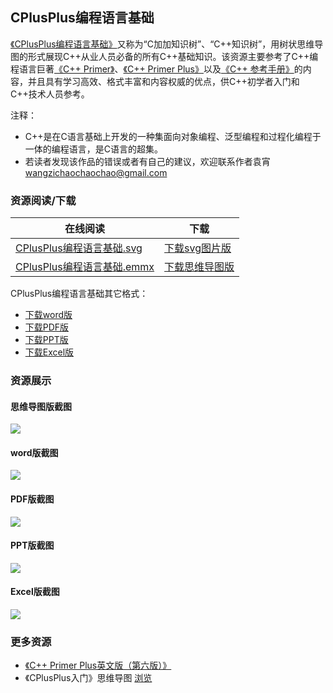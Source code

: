 ## CPlusPlus编程语言基础

[《CPlusPlus编程语言基础》](https://yuanxiaosc.github.io/2020/05/31/CPlusPlus编程语言基础/)又称为“C加加知识树”、“C++知识树”，用树状思维导图的形式展现C++从业人员必备的所有C++基础知识。该资源主要参考了C++编程语言巨著[《C++ Primer》](https://book.douban.com/subject/25708312/)、[《C++ Primer Plus》](https://book.douban.com/subject/1319751/)以及[《C++ 参考手册》](https://zh.cppreference.com/w/cpp)的内容，并且具有学习高效、格式丰富和内容权威的优点，供C++初学者入门和C++技术人员参考。

注释：
+ C++是在C语言基础上开发的一种集面向对象编程、泛型编程和过程化编程于一体的编程语言，是C语言的超集。
+ 若读者发现该作品的错误或者有自己的建议，欢迎联系作者袁宵 wangzichaochaochao@gmail.com

### 资源阅读/下载

|在线阅读|下载|
|-|-|
|[CPlusPlus编程语言基础.svg](https://edrawcloudpubliccn.oss-cn-shenzhen.aliyuncs.com/viewer/self/16730454/share/2020-6-21/1592733760/main.svg)|[下载svg图片版](https://raw.githubusercontent.com/yuanxiaosc/CPlusPlus-Programming-Language-Foundation/master/CPlusPlus编程语言基础/CPlusPlus编程语言基础.svg)|
|[CPlusPlus编程语言基础.emmx](https://www.edrawsoft.cn/viewer/public/s/86540425979846)|[下载思维导图版](https://raw.githubusercontent.com/yuanxiaosc/CPlusPlus-Programming-Language-Foundation/master/CPlusPlus编程语言基础/CPlusPlus编程语言基础.emmx)|

CPlusPlus编程语言基础其它格式：
+ [下载word版](https://raw.githubusercontent.com/yuanxiaosc/CPlusPlus-Programming-Language-Foundation/master/CPlusPlus编程语言基础/CPlusPlus编程语言基础.docx)
+ [下载PDF版](https://raw.githubusercontent.com/yuanxiaosc/CPlusPlus-Programming-Language-Foundation/master/CPlusPlus编程语言基础/CPlusPlus编程语言基础.pdf)
+ [下载PPT版](https://raw.githubusercontent.com/yuanxiaosc/CPlusPlus-Programming-Language-Foundation/master/CPlusPlus编程语言基础/CPlusPlus编程语言基础.pptx)
+ [下载Excel版](https://raw.githubusercontent.com/yuanxiaosc/CPlusPlus-Programming-Language-Foundation/master/CPlusPlus编程语言基础/CPlusPlus编程语言基础.xlsx)


### 资源展示

#### 思维导图版截图
![](图片/思维导图截图.png)

#### word版截图
![](图片/word截图.png)

#### PDF版截图
![](图片/PDF截图.png)

#### PPT版截图
![](图片/PPT截图.png)

#### Excel版截图
![](图片/Excel截图.png)

### 更多资源

+ [《C++ Primer Plus英文版（第六版）》](https://raw.githubusercontent.com/yuanxiaosc/CPlusPlus-Programming-Language-Foundation/master/更多资源/CPlusPlusPrimerPlusSixthEdition.pdf)
+ 《CPlusPlus入门》思维导图  [浏览](https://raw.githubusercontent.com/yuanxiaosc/CPlusPlus-Programming-Language-Foundation/master/%E6%9B%B4%E5%A4%9A%E8%B5%84%E6%BA%90/CPlusPlus%E5%85%A5%E9%97%A8.emmx)
